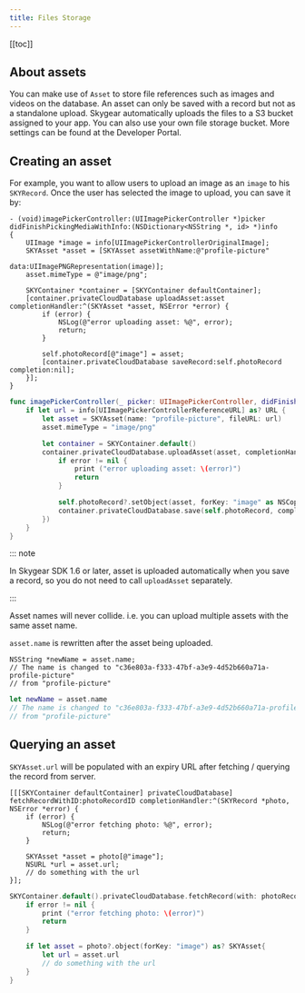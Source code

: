 ```yaml
---
title: Files Storage
---
```


[[toc]]

## About assets

You can make use of `Asset` to store file references such as images and videos on the database. An asset can only be saved with a record but not as a standalone upload. Skygear automatically uploads the files to a S3 bucket assigned to your app. You can also use your own file storage bucket. More settings can be found at the Developer Portal.

## Creating an asset

For example, you want to allow users to upload an image as an `image` to his `SKYRecord`. Once the user has selected the image to upload, you can save it by:

```obj-c
- (void)imagePickerController:(UIImagePickerController *)picker
didFinishPickingMediaWithInfo:(NSDictionary<NSString *, id> *)info
{
    UIImage *image = info[UIImagePickerControllerOriginalImage];
    SKYAsset *asset = [SKYAsset assetWithName:@"profile-picture"
                                         data:UIImagePNGRepresentation(image)];
    asset.mimeType = @"image/png";

    SKYContainer *container = [SKYContainer defaultContainer];
    [container.privateCloudDatabase uploadAsset:asset completionHandler:^(SKYAsset *asset, NSError *error) {
        if (error) {
            NSLog(@"error uploading asset: %@", error);
            return;
        }

        self.photoRecord[@"image"] = asset;
        [container.privateCloudDatabase saveRecord:self.photoRecord completion:nil];
    }];
}
```

```swift
func imagePickerController(_ picker: UIImagePickerController, didFinishPickingMediaWithInfo info: [String : Any]) {
    if let url = info[UIImagePickerControllerReferenceURL] as? URL {
        let asset = SKYAsset(name: "profile-picture", fileURL: url)
        asset.mimeType = "image/png"

        let container = SKYContainer.default()
        container.privateCloudDatabase.uploadAsset(asset, completionHandler: { (asset, error) in
            if error != nil {
                print ("error uploading asset: \(error)")
                return
            }

            self.photoRecord?.setObject(asset, forKey: "image" as NSCopying!)
            container.privateCloudDatabase.save(self.photoRecord, completion: nil)
        })
    }
}
```

::: note

In Skygear SDK 1.6 or later, asset is uploaded automatically when you save
a record, so you do not need to call `uploadAsset` separately.

:::

Asset names will never collide. i.e. you can upload multiple assets with the same asset name.

`asset.name` is rewritten after the asset being uploaded.

```obj-c
NSString *newName = asset.name;
// The name is changed to "c36e803a-f333-47bf-a3e9-4d52b660a71a-profile-picture"
// from "profile-picture"
```

```swift
let newName = asset.name
// The name is changed to "c36e803a-f333-47bf-a3e9-4d52b660a71a-profile-picture"
// from "profile-picture"
```

## Querying an asset

`SKYAsset.url` will be populated with an expiry URL after fetching /
querying the record from server.


```obj-c
[[[SKYContainer defaultContainer] privateCloudDatabase] fetchRecordWithID:photoRecordID completionHandler:^(SKYRecord *photo, NSError *error) {
    if (error) {
        NSLog(@"error fetching photo: %@", error);
        return;
    }

    SKYAsset *asset = photo[@"image"];
    NSURL *url = asset.url;
    // do something with the url
}];
```

```swift
SKYContainer.default().privateCloudDatabase.fetchRecord(with: photoRecordID) { (photo, error) in
    if error != nil {
        print ("error fetching photo: \(error)")
        return
    }

    if let asset = photo?.object(forKey: "image") as? SKYAsset{
        let url = asset.url
        // do something with the url
    }
}
```
